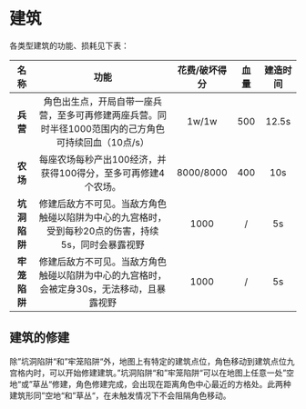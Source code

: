 # 建筑

各类型建筑的功能、损耗见下表：


|     名称     |                             功能                             | 花费/破坏得分 | 血量 | 建造时间 |
| :----------: | :----------------------------------------------------------: | :-----------: | :--: | :------: |
|   **兵营**   | 角色出生点，开局自带一座兵营，至多可再修建两座兵营。同时半径1000范围内的己方角色可持续回血（10点/s） |     1w/1w     | 500  |  12.5s   |
|   **农场**   | 每座农场每秒产出100经济，并获得100得分，至多可再修建4个农场。 |   8000/8000   | 400  |   10s    |
| **坑洞陷阱** | 修建后敌方不可见。当敌方角色触碰以陷阱为中心的九宫格时，受到每秒20点的伤害，持续5s，同时会暴露视野 |     1000      |  /   |    5s    |
| **牢笼陷阱** | 修建后敌方不可见。当敌方角色触碰以陷阱为中心的九宫格时，会被定身30s，无法移动，且暴露视野 |     1000      |  /   |    5s    |

## **建筑的修建**

除”坑洞陷阱“和”牢笼陷阱“外，地图上有特定的建筑点位，角色移动到建筑点位九宫格内时，可以开始修建建筑。”坑洞陷阱“和”牢笼陷阱“可以在地图上任意一处”空地“或”草丛“修建，角色修建完成，会出现在距离角色中心最近的方格处。此两种建筑形同”空地“和”草丛“，在未触发情况下不会阻隔角色移动。

